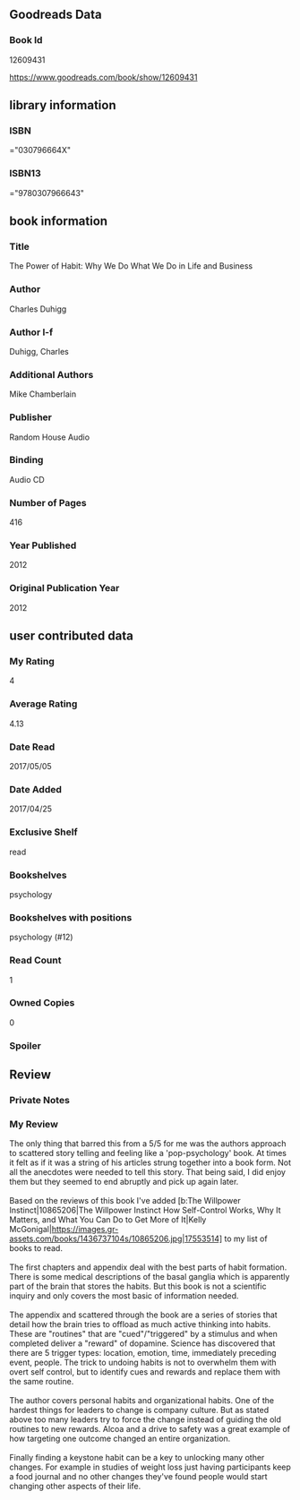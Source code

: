 <!-- This template shows how to bulk convert all columns of data into one markdown file -->
<!-- caveat: KeyError if there's a mismatch. Empty values output nothing -->

## Goodreads Data

### Book Id 

12609431

https://www.goodreads.com/book/show/12609431

## library information

### ISBN 
="030796664X"

### ISBN13 
="9780307966643"

## book information

### Title
The Power of Habit: Why We Do What We Do in Life and Business

### Author 
Charles Duhigg

### Author l-f 
Duhigg, Charles

### Additional Authors
Mike Chamberlain

### Publisher 
Random House Audio

### Binding
Audio CD

### Number of Pages
416

### Year Published
2012

### Original Publication Year 
2012

## user contributed data

### My Rating
4

### Average Rating
4.13

### Date Read
2017/05/05

### Date Added
2017/04/25

### Exclusive Shelf
read

### Bookshelves
psychology

### Bookshelves with positions
psychology (#12)

### Read Count
1

### Owned Copies
0

### Spoiler 


## Review

### Private Notes


### My Review
The only thing that barred this from a 5/5 for me was the authors approach to scattered story telling and feeling like a 'pop-psychology' book. At times it felt as if it was a string of his articles strung together into a book form. Not all the anecdotes were needed to tell this story. That being said, I did enjoy them but they seemed to end abruptly and pick up again later.<br/><br/>Based on the reviews of this book I've added [b:The Willpower Instinct|10865206|The Willpower Instinct  How Self-Control Works, Why It Matters, and What You Can Do to Get More of It|Kelly McGonigal|https://images.gr-assets.com/books/1436737104s/10865206.jpg|17553514] to my list of books to read.<br/><br/>The first chapters and appendix deal with the best parts of habit formation. There is some medical descriptions of the basal ganglia which is apparently part of the brain that stores the habits. But this book is not a scientific inquiry and only covers the most basic of information needed.<br/><br/>The appendix and scattered through the book are a series of stories that detail how the brain tries to offload as much active thinking into habits. These are "routines" that are "cued"/"triggered" by a stimulus and when completed deliver a "reward" of dopamine. Science has discovered that there are 5 trigger types: location, emotion, time, immediately preceding event, people. The trick to undoing habits is not to overwhelm them with overt self control, but to identify cues and rewards and replace them with the same routine.<br/><br/>The author covers personal habits and organizational habits. One of the hardest things for leaders to change is company culture. But as stated above too many leaders try to force the change instead of guiding the old routines to new rewards. Alcoa and a drive to safety was a great example of how targeting one outcome changed an entire organization.<br/><br/>Finally finding a keystone habit can be a key to unlocking many other changes. For example in studies of weight loss just having participants keep a food journal and no other changes they've found people would start changing other aspects of their life.